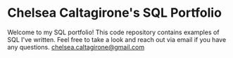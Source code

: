 # Chelsea Caltagirone's SQL Portfolio

Welcome to my SQL portfolio! This code repository contains examples of SQL I've written. Feel free to take a look and reach out via email if you have any questions. 
chelsea.caltagirone@gmail.com
